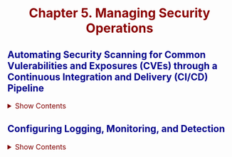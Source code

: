 # Chapter 5. Managing Security Operations

## Automating Security Scanning for Common Vulerabilities and Exposures (CVEs) through a Continuous Integration and Delivery (CI/CD) Pipeline

<details><summary style="color:Maroon;font-size:16px;">Show Contents</summary>

contents
    
</details>

## Configuring Logging, Monitoring, and Detection

<details><summary style="color:Maroon;font-size:16px;">Show Contents</summary>

contents

</details>
    
<style>
    h1 {
        color: DarkRed;
        text-align: center;
    }
    h2 {
        color: DarkBlue;
    }
    h3 {
        color: DarkGreen;
    }
    h4 {
        color: DarkMagenta;
    }
    strong {
        color: Maroon;
    }
    code {
        color: Maroon;
    }
    em {
        color: Maroon;
    }
    img {
        display: block;
        margin-left: auto;
        margin-right: auto
    }
    code {
        color: SlateBlue;
    }
    mark {
        background-color:GoldenRod;
    }
</style>